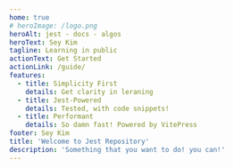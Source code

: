 ```yaml
---
home: true
# heroImage: /logo.png
heroAlt: jest - docs - algos
heroText: Sey Kim
tagline: Learning in public
actionText: Get Started
actionLink: /guide/
features:
  - title: Simplicity First
    details: Get clarity in leraning
  - title: Jest-Powered
    details: Tested, with code snippets!
  - title: Performant
    details: So damn fast! Powered by VitePress
footer: Sey Kim
title: 'Welcome to Jest Repository'
description: 'Something that you want to do! you can!'
---
```

